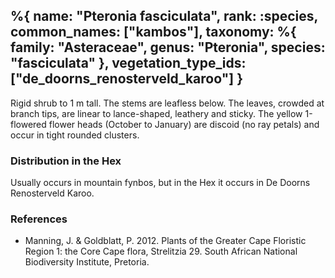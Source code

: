 %{
    name: "Pteronia fasciculata",
    rank: :species,
    common_names: ["kambos"],
    taxonomy: %{
        family: "Asteraceae",
        genus: "Pteronia",
        species: "fasciculata"
    },
    vegetation_type_ids: ["de_doorns_renosterveld_karoo"]
}
---

Rigid shrub to 1 m tall. The stems are leafless below. The leaves, crowded at branch tips, are linear to lance-shaped, leathery and sticky. The yellow 1-flowered flower heads (October to January) are discoid (no ray petals) and occur in tight rounded clusters.  

<!-- read more -->

### Distribution in the Hex

Usually occurs in mountain fynbos, but in the Hex it occurs in De Doorns Renosterveld Karoo.

### References

* Manning, J. & Goldblatt, P. 2012. Plants of the Greater Cape Floristic Region 1: the Core Cape flora, Strelitzia 29. South African National Biodiversity Institute, Pretoria.